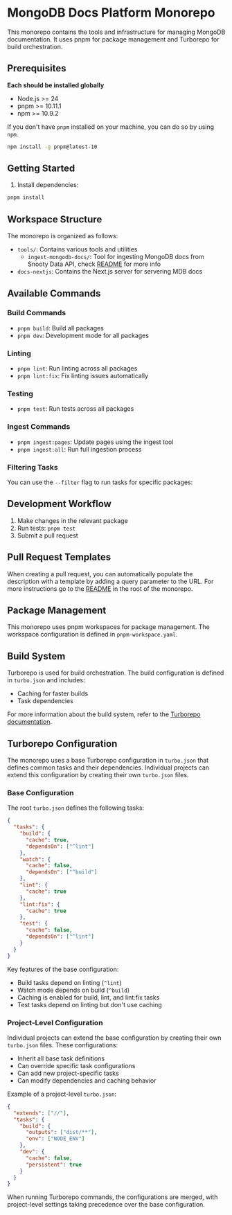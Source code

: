 # MongoDB Docs Platform Monorepo

This monorepo contains the tools and infrastructure for managing MongoDB documentation. It uses pnpm for package management and Turborepo for build orchestration.

## Prerequisites

**Each should be installed globally**

- Node.js >= 24
- pnpm >= 10.11.1
- npm >= 10.9.2

If you don't have `pnpm` installed on your machine, you can do so by using `npm`.

```bash
npm install -g pnpm@latest-10
```

## Getting Started

1. Install dependencies:
```bash
pnpm install
```

## Workspace Structure

The monorepo is organized as follows:
- `tools/`: Contains various tools and utilities
  - `ingest-mongodb-docs/`: Tool for ingesting MongoDB docs from Snooty Data API, check [README](/platform/tools/ingest-mongodb-docs/README.md) for more info
- `docs-nextjs`: Contains the Next.js server for servering MDB docs

## Available Commands

### Build Commands
- `pnpm build`: Build all packages
- `pnpm dev`: Development mode for all packages

### Linting
- `pnpm lint`: Run linting across all packages
- `pnpm lint:fix`: Fix linting issues automatically

### Testing
- `pnpm test`: Run tests across all packages

### Ingest Commands
- `pnpm ingest:pages`: Update pages using the ingest tool
- `pnpm ingest:all`: Run full ingestion process


### Filtering Tasks

You can use the `--filter` flag to run tasks for specific packages:


## Development Workflow

1. Make changes in the relevant package
2. Run tests: `pnpm test`
3. Submit a pull request

## Pull Request Templates

When creating a pull request, you can automatically populate the description with a template by adding a query parameter to the URL. For more instructions go to the [README](../README.md) in the root of the monorepo.

## Package Management

This monorepo uses pnpm workspaces for package management. The workspace configuration is defined in `pnpm-workspace.yaml`.

## Build System

Turborepo is used for build orchestration. The build configuration is defined in `turbo.json` and includes:
- Caching for faster builds
- Task dependencies

For more information about the build system, refer to the [Turborepo documentation](https://turbo.build/repo/docs).

## Turborepo Configuration

The monorepo uses a base Turborepo configuration in `turbo.json` that defines common tasks and their dependencies. Individual projects can extend this configuration by creating their own `turbo.json` files.

### Base Configuration

The root `turbo.json` defines the following tasks:

```json
{
  "tasks": {
    "build": {
      "cache": true,
      "dependsOn": ["^lint"]
    },
    "watch": {
      "cache": false,
      "dependsOn": ["^build"]
    },
    "lint": {
      "cache": true
    },
    "lint:fix": {
      "cache": true
    },
    "test": {
      "cache": false,
      "dependsOn": ["^lint"]
    }
  }
}
```

Key features of the base configuration:
- Build tasks depend on linting (`^lint`)
- Watch mode depends on build (`^build`)
- Caching is enabled for build, lint, and lint:fix tasks
- Test tasks depend on linting but don't use caching

### Project-Level Configuration

Individual projects can extend the base configuration by creating their own `turbo.json` files. These configurations:
- Inherit all base task definitions
- Can override specific task configurations
- Can add new project-specific tasks
- Can modify dependencies and caching behavior

Example of a project-level `turbo.json`:
```json
{
  "extends": ["//"],
  "tasks": {
    "build": {
      "outputs": ["dist/**"],
      "env": ["NODE_ENV"]
    },
    "dev": {
      "cache": false,
      "persistent": true
    }
  }
}
```

When running Turborepo commands, the configurations are merged, with project-level settings taking precedence over the base configuration.
